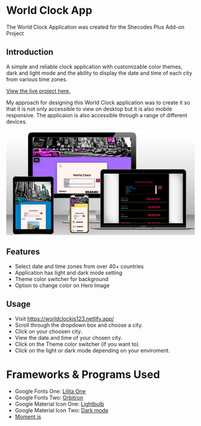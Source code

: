 # World Clock App

The World Clock Application was created for the Shecodes Plus Add-on Project

## Introduction

A simple and reliable clock application with customizable color themes, dark and light mode and the ability to display the date and time of each city from various time zones.

[View the live project here.](https://worldclockjs123.netlify.app/)

My approach for designing this World Clock application was to create it so that it is not only accessible to view on desktop but it is also mobile responsive. The applicaion is also accessible through a range of different devices.

![page mock up.](/images/world-clock-mockup.png)

## Features

- Select date and time zones from over 40+ countries
- Application has light and dark mode setting
- Theme color switcher for background
- Option to change color on Hero Image

## Usage

- Visit https://worldclockjs123.netlify.app/
- Scroll through the dropdown box and choose a city.
- Click on your choosen city.
- View the date and time of your chosen city.
- Click on the Theme color switcher (if you want to).
- Click on the light or dark mode depending on your enviroment.

# Frameworks & Programs Used

- Google Fonts One: [Lilita One](https://fonts.google.com/specimen/Lilita+One?query=Lilita)
- Google Fonts Two: [Orbitron](https://fonts.google.com/specimen/Orbitron?query=Orbitron)
- Google Material Icon One: [Lightbulb](https://fonts.google.com/icons?icon.set=Material+Icons&icon.query=lightbulb)
- Google Material Icon Two: [Dark mode](https://fonts.google.com/icons?icon.set=Material+Icons&icon.query=dark)
- [Moment.js](https://momentjs.com/)
